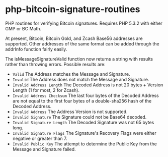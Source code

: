 # php-bitcoin-signature-routines

PHP routines for verifying Bitcoin signatures.  Requires PHP 5.3.2 with either GMP or BC Math.

At present, Bitcoin, Bitcoin Gold, and Zcash Base56 addresses are supported. Other addresses of the same format can be added through the addrInfo function fairly easily.

The isMessageSignatureValid function now returns a string with results rather than throwing errors. Possible results are:
  * `Valid` The Address matches the Message and Signature.
  * `Invalid` The Address does not match the Message and Signature.
  * `Invalid Address Length` The Decoded Address is not 20 bytes + Version Length (1 for most, 2 for Zcash).
  * `Invalid Address Checksum` The last four bytes of the Decoded Address are not equal to the first four bytes of a double-sha256 hash of the Decoded Address.
  * `Invalid Address` The Address Version is not supported.
  * `Invalid Signature` The Signature could not be Base64 decoded.
  * `Invalid Signature Length` The Decoded Signature was not 65 bytes long.
  * `Invalid Signature Flags` The Signature's Recovery Flags were either negative or greater than 7.
  * `Invalid Public Key` The attempt to determine the Public Key from the Message and Signature failed.
